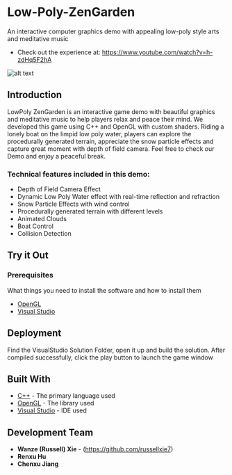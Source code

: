 # Low-Poly-ZenGarden

An interactive computer graphics demo with appealing low-poly style arts and meditative music

* Check out the experience at: https://www.youtube.com/watch?v=h-zdHq5F2hA

![alt text](https://russellxie7.me/images/zen.jpg)

## Introduction
LowPoly ZenGarden is an interactive game demo with beautiful graphics and meditative music to help players relax and peace their mind. We developed this game using C++ and OpenGL with custom shaders. Riding a lonely boat on the limpid low poly water, players can explore the procedurally generated terrain, appreciate the snow particle effects and capture great moment with depth of field camera. Feel free to check our Demo and enjoy a peaceful break.

### Technical features included in this demo:

* Depth of Field Camera Effect
* Dynamic Low Poly Water effect with real-time reflection and refraction
* Snow Particle Effects with wind control
* Procedurally generated terrain with different levels
* Animated Clouds
* Boat Control 
* Collision Detection


## Try it Out

### Prerequisites

What things you need to install the software and how to install them

* [OpenGL](https://www.opengl.org/)
* [Visual Studio](https://visualstudio.microsoft.com/)


## Deployment

Find the VisualStudio Solution Folder, open it up and build the solution. After compiled successfully, click the play button to launch the game window

## Built With

* [C++](http://www.cplusplus.com/) - The primary language used
* [OpenGL](https://www.opengl.org/) - The library used
* [Visual Studio](https://visualstudio.microsoft.com/) - IDE used


## Development Team

* **Wanze (Russell) Xie** - (https://github.com/russellxie7)
* **Renxu Hu**
* **Chenxu Jiang**


